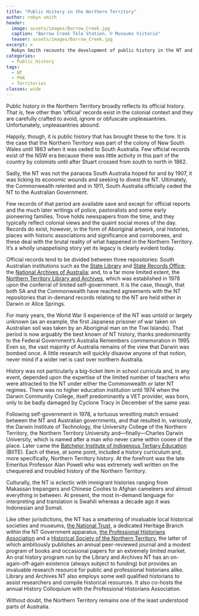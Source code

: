 ```yaml
---
title: "Public History in the Northern Territory"
author: robyn smith
header:
  image: assets/images/Barrow_Creek.jpg
  caption: "Barrow Creek Tele Station. © Museums Victoria"
  teaser: assets/images/Barrow_Creek.jpg
excerpt: >
  Robyn Smith recounts the development of public history in the NT and how this was intertwined with the Territory's own history.
categories:
  - Public_History
tags:
  - NT
  - PHA
  - Territories
classes: wide
---
```


Public history in the Northern Territory broadly reflects its official history. That is, few other than ‘official’ records exist in the colonial context and they are carefully crafted to avoid, ignore or obfuscate unpleasantries. Unfortunately, unpleasantries abound.

Happily, though, it is public history that has brought these to the fore. It is the case that the Northern Territory was part of the colony of New South Wales until 1863 when it was ceded to South Australia. Few official records exist of the NSW era because there was little activity in this part of the country by colonists until after Stuart crossed from south to north in 1862.

Sadly, the NT was not the panacea South Australia hoped for and by 1907, it was licking its economic wounds and seeking to divest the NT. Ultimately, the Commonwealth relented and in 1911, South Australia officially ceded the NT to the Australian Government.

Few records of that period are available save and except for official reports and the much later writings of police, pastoralists and some early pioneering families. Trove holds newspapers from the time, and they typically reflect colonial views and the quaint social mores of the day. Records do exist, however, in the form of Aboriginal artwork, oral histories, places with historic associations and significance and corroborees, and these deal with the brutal reality of what happened in the Northern Territory. It’s a wholly unappetising story yet its legacy is clearly evident today.

Official records tend to be divided between three repositories: South Australian institutions such as the [State Library](https://www.slsa.sa.gov.au/home) and [State Records Office](https://archives.sa.gov.au/); the [National Archives of Australia](https://www.naa.gov.au/); and, to a far more limited extent, the [Northern Territory Library and Archives](https://ntl.nt.gov.au/), which was established in 1978 upon the conferral of limited self-government. It is the case, though, that both SA and the Commonwealth have reached agreements with the NT repositories that in-demand records relating to the NT are held either in Darwin or Alice Springs.

For many years, the World War II experience of the NT was untold or largely unknown (as an example, the first Japanese prisoner of war taken on Australian soil was taken by an Aboriginal man on the Tiwi Islands). That period is now arguably the best known of NT history, thanks predominantly to the Federal Government’s Australia Remembers commemoration in 1995. Even so, the vast majority of Australia remains of the view that Darwin was bombed once. A little research will quickly disavow anyone of that notion, never mind if a wider net is cast over northern Australia.

History was not particularly a big-ticket item in school curricula and, in any event, depended upon the expertise of the limited number of teachers who were attracted to the NT under either the Commonwealth or later NT regimes. There was no higher education institution until 1974 when the Darwin Community College, itself predominantly a VET provider, was born, only to be badly damaged by Cyclone Tracy in December of the same year.

Following self-government in 1978, a tortuous wrestling match ensued between the NT and Australian governments, and that resulted in, variously, the Darwin Institute of Technology, the University College of the Northern Territory, the Northern Territory University and—finally—Charles Darwin University, which is named after a man who never came within cooee of the place. Later came the [Batchelor Institute of Indigenous Tertiary Education](https://www.batchelor.edu.au/) (BIITE). Each of these, at some point, included a history curriculum and, more specifically, Northern Territory history. At the forefront was the late Emeritus Professor Alan Powell who was extremely well written on the chequered and troubled history of the Northern Territory.

Culturally, the NT is eclectic with immigrant histories ranging from Makassan trepangers and Chinese Coolies to Afghan cameleers and almost everything in between. At present, the most in-demand language for interpreting and translation is Swahili whereas a decade ago it was Indonesian and Somali.

Like other jurisdictions, the NT has a smattering of invaluable local historical societies and museums, [the National Trust](https://www.nationaltrust.org.au/nt/), a dedicated Heritage Branch within the NT Government apparatus, [the Professional Historians Association](https://www.historians.org.au/pha-nt) and a [Historical Society of the Northern Territory](https://www.lynhistory.net/), the latter of which ambitiously publishes an annual peer-reviewed journal and a modest program of books and occasional papers for an extremely limited market. An oral history program run by the Library and Archives NT has an on-again-off-again existence (always subject to funding) but provides an invaluable research resource for public and professional historians alike. Library and Archives NT also employs some well qualified historians to assist researchers and compile historical resources. It also co-hosts the annual History Colloquium with the Professional Historians Association.

Without doubt, the Northern Territory remains one of the least understood parts of Australia.
